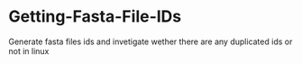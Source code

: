 # Getting-Fasta-File-IDs
Generate fasta files ids and invetigate wether there are any duplicated ids or not in linux
